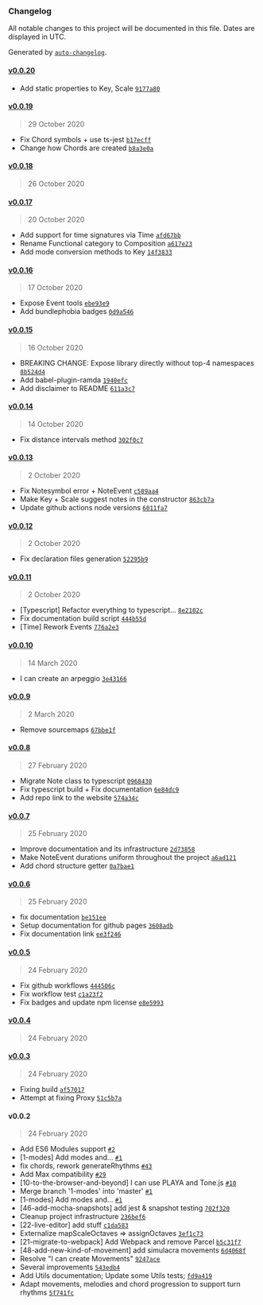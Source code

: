 ### Changelog

All notable changes to this project will be documented in this file. Dates are displayed in UTC.

Generated by [`auto-changelog`](https://github.com/CookPete/auto-changelog).

#### [v0.0.20](https://github.com/ricardomatias/playa/compare/v0.0.19...v0.0.20)

- Add static properties to Key, Scale [`9177a80`](https://github.com/ricardomatias/playa/commit/9177a8033fee8f22b546ffec09a3321e47132f08)

#### [v0.0.19](https://github.com/ricardomatias/playa/compare/v0.0.18...v0.0.19)

> 29 October 2020

- Fix Chord symbols + use ts-jest [`b17ecff`](https://github.com/ricardomatias/playa/commit/b17ecfffaa44d355c3c14f28e34e71e8d33dc063)
- Change how Chords are created [`b8a3e0a`](https://github.com/ricardomatias/playa/commit/b8a3e0aa9b78727dab0aa5d49a3f0fcdc31adec3)

#### [v0.0.18](https://github.com/ricardomatias/playa/compare/v0.0.17...v0.0.18)

> 26 October 2020

#### [v0.0.17](https://github.com/ricardomatias/playa/compare/v0.0.16...v0.0.17)

> 20 October 2020

- Add support for time signatures via Time [`afd67bb`](https://github.com/ricardomatias/playa/commit/afd67bb6f9c48a0c70a96afaaeaabc7134a956e4)
- Rename Functional category to Composition [`a617e23`](https://github.com/ricardomatias/playa/commit/a617e23f1d1ed3271e5eff246e76e3045a06252b)
- Add mode conversion methods to Key [`14f3833`](https://github.com/ricardomatias/playa/commit/14f383358bb9211dccd2f2237f86b53c3e003e8c)

#### [v0.0.16](https://github.com/ricardomatias/playa/compare/v0.0.15...v0.0.16)

> 17 October 2020

- Expose Event tools [`ebe93e9`](https://github.com/ricardomatias/playa/commit/ebe93e9a01b3ec241d83de4c55181da69334b40b)
- Add bundlephobia badges [`0d9a546`](https://github.com/ricardomatias/playa/commit/0d9a546c1be677b815f4abad11b539cc67ed3df8)

#### [v0.0.15](https://github.com/ricardomatias/playa/compare/v0.0.14...v0.0.15)

> 16 October 2020

- BREAKING CHANGE: Expose library directly without top-4 namespaces [`8b524d4`](https://github.com/ricardomatias/playa/commit/8b524d4f50854839a7631dc3786a6ff5a116394b)
- Add babel-plugin-ramda [`1940efc`](https://github.com/ricardomatias/playa/commit/1940efc9740fb4adc5ba5b221842097a6221006c)
- Add disclaimer to README [`611a3c7`](https://github.com/ricardomatias/playa/commit/611a3c7059ba4e215e6bfff92daa2b7188320bd2)

#### [v0.0.14](https://github.com/ricardomatias/playa/compare/v0.0.13...v0.0.14)

> 14 October 2020

- Fix distance intervals method [`302f0c7`](https://github.com/ricardomatias/playa/commit/302f0c7eb82759ea9dad6cb68452871919d7bacc)

#### [v0.0.13](https://github.com/ricardomatias/playa/compare/v0.0.12...v0.0.13)

> 2 October 2020

- Fix Notesymbol error + NoteEvent [`c589aa4`](https://github.com/ricardomatias/playa/commit/c589aa453ee9b59779cd58eaf411d3d77461e07d)
- Make Key + Scale suggest notes in the constructor [`863cb7a`](https://github.com/ricardomatias/playa/commit/863cb7aa69dd791b558d1607e504fe7c1e85e743)
- Update github actions node versions [`6011fa7`](https://github.com/ricardomatias/playa/commit/6011fa74af64ccace8e248bf1fe8e37a7c138158)

#### [v0.0.12](https://github.com/ricardomatias/playa/compare/v0.0.11...v0.0.12)

> 2 October 2020

- Fix declaration files generation [`52295b9`](https://github.com/ricardomatias/playa/commit/52295b9716c2547a5977fac72eba48076921c5c3)

#### [v0.0.11](https://github.com/ricardomatias/playa/compare/v0.0.10...v0.0.11)

> 2 October 2020

- [Typescript] Refactor everything to typescript... [`8e2102c`](https://github.com/ricardomatias/playa/commit/8e2102ce54bc3937bc66dd09b07132f13eed088e)
- Fix documentation build script [`444b55d`](https://github.com/ricardomatias/playa/commit/444b55d6ca49ad9c981535b090adee8660e9dda4)
- [Time] Rework Events [`776a2e3`](https://github.com/ricardomatias/playa/commit/776a2e344a9282353c5579cc2062796e595d7975)

#### [v0.0.10](https://github.com/ricardomatias/playa/compare/v0.0.9...v0.0.10)

> 14 March 2020

- I can create an arpeggio [`3e43166`](https://github.com/ricardomatias/playa/commit/3e43166aa393a9c5bfbedc8d2462e827c1020618)

#### [v0.0.9](https://github.com/ricardomatias/playa/compare/v0.0.8...v0.0.9)

> 2 March 2020

- Remove sourcemaps [`67bbe1f`](https://github.com/ricardomatias/playa/commit/67bbe1f8e640104004e8dba6821ddb69edd4bcc6)

#### [v0.0.8](https://github.com/ricardomatias/playa/compare/v0.0.7...v0.0.8)

> 27 February 2020

- Migrate Note class to typescript [`0968430`](https://github.com/ricardomatias/playa/commit/0968430530d0432572d18e913ecd842602d0f0ee)
- Fix typescript build + Fix documentation [`6e84dc9`](https://github.com/ricardomatias/playa/commit/6e84dc99bb70d8c0e74bf3ee13e0306c03766013)
- Add repo link to the website [`574a34c`](https://github.com/ricardomatias/playa/commit/574a34c6af75135bcdcf9c2b1dba218b41b6c8d3)

#### [v0.0.7](https://github.com/ricardomatias/playa/compare/v0.0.6...v0.0.7)

> 25 February 2020

- Improve documentation and its infrastructure [`2d73858`](https://github.com/ricardomatias/playa/commit/2d73858ecf566a12698c66cce352a78492f7b601)
- Make NoteEvent durations uniform throughout the project [`a6ad121`](https://github.com/ricardomatias/playa/commit/a6ad1210449d6f9d91a3f62f0fb028e73e45ab67)
- Add chord structure getter [`0a7bae1`](https://github.com/ricardomatias/playa/commit/0a7bae13716e79a9d42ed32a01811d033e32d413)

#### [v0.0.6](https://github.com/ricardomatias/playa/compare/v0.0.5...v0.0.6)

> 25 February 2020

- fix documentation [`be151ee`](https://github.com/ricardomatias/playa/commit/be151ee31e8fde42b7d21fc1192f402847a3063e)
- Setup documentation for github pages [`3608adb`](https://github.com/ricardomatias/playa/commit/3608adbd673d8eaad3c580bb04007fa369f12769)
- Fix documentation link [`ee3f246`](https://github.com/ricardomatias/playa/commit/ee3f246d5004423cb76d9be5c39d377fd60e6216)

#### [v0.0.5](https://github.com/ricardomatias/playa/compare/v0.0.4...v0.0.5)

> 24 February 2020

- Fix github workflows [`444506c`](https://github.com/ricardomatias/playa/commit/444506cc6e7b7781d614b3fb79578243ea797f8f)
- Fix workflow test [`c1a23f2`](https://github.com/ricardomatias/playa/commit/c1a23f26f097568d8b767da7741704c7e5eac128)
- Fix badges and update npm license [`e8e5993`](https://github.com/ricardomatias/playa/commit/e8e59938e2c2015ba0fd782b28818cf59ffc9985)

#### [v0.0.4](https://github.com/ricardomatias/playa/compare/v0.0.3...v0.0.4)

> 24 February 2020

#### [v0.0.3](https://github.com/ricardomatias/playa/compare/v0.0.2...v0.0.3)

> 24 February 2020

- Fixing build [`af57017`](https://github.com/ricardomatias/playa/commit/af57017d4a96774a76480950648e35c5b907c036)
- Attempt at fixing Proxy [`51c5b7a`](https://github.com/ricardomatias/playa/commit/51c5b7ac6ae31297a29f3a79c33b69a5aa7a8e75)

#### v0.0.2

> 24 February 2020

- Add ES6 Modules support [`#2`](https://github.com/ricardomatias/playa/pull/2)
- [1-modes] Add modes and... [`#1`](https://github.com/ricardomatias/playa/pull/1)
- fix chords, rework generateRhythms [`#43`](https://github.com/ricardomatias/playa/issues/43)
- Add Max compatibility [`#29`](https://github.com/ricardomatias/playa/issues/29)
- [10-to-the-browser-and-beyond] I can use PLAYA and Tone.js [`#10`](https://github.com/ricardomatias/playa/issues/10)
- Merge branch '1-modes' into 'master' [`#1`](https://github.com/ricardomatias/playa/issues/1)
- [1-modes] Add modes and... [`#1`](https://github.com/ricardomatias/playa/issues/1)
- [46-add-mocha-snapshots] add jest & snapshot testing [`702f320`](https://github.com/ricardomatias/playa/commit/702f320ccb20aeae0ada0e12d280e298fff5cdf6)
- Cleanup project infrastructure [`236bef6`](https://github.com/ricardomatias/playa/commit/236bef68268de8985301bf798542aa97370f7124)
- [22-live-editor] add stuff [`c1da583`](https://github.com/ricardomatias/playa/commit/c1da5830bca79c5406bbaf80a2d29824623e4e3d)
- Externalize mapScaleOctaves =&gt; assignOctaves [`3ef1c73`](https://github.com/ricardomatias/playa/commit/3ef1c735a7509420de73955be79c70fc169698cb)
- [21-migrate-to-webpack] Add Webpack and remove Parcel [`b5c31f7`](https://github.com/ricardomatias/playa/commit/b5c31f741c1fe5fae3345150e2655b3555b75fbb)
- [48-add-new-kind-of-movement] add simulacra movements [`6d4068f`](https://github.com/ricardomatias/playa/commit/6d4068f1307407fbf123d513862011f1fc0c6ae7)
- Resolve "I can create Movements" [`9247ace`](https://github.com/ricardomatias/playa/commit/9247acee413bc64e5df4767f5890cb02a088160b)
- Several improvements [`543edb4`](https://github.com/ricardomatias/playa/commit/543edb4b40f997d6a87b66b5eaa359e473f65cd0)
- Add Utils documentation; Update some Utils tests; [`fd9a419`](https://github.com/ricardomatias/playa/commit/fd9a419cdacc10940552e2fa7b847ad459d92081)
- Adapt movements, melodies and chord progression to support turn rhythms [`5f741fc`](https://github.com/ricardomatias/playa/commit/5f741fc9fd4567f109286f2d23e3958299f569e9)
